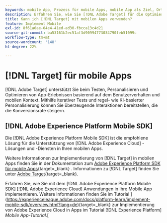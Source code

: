 ```yaml
---
keywords: mobile App, Prozess für mobile Apps, mobile App als Ziel, Orte mobiler Apps, Erfolgsmetriken für mobile Apps
description: Erfahren Sie, wie Sie [!DNL Adobe Target] für die Optimierung und Personalisierung mobiler Apps mit iterativen Tests und regelbasierter und KI-basierter Personalisierung verwenden können.
title: Kann ich [!DNL Target] mit mobilen Apps verwenden?
feature: Implement Mobile
exl-id: 8f61a0ae-04e4-41ed-ad30-fbcca13c4d21
source-git-commit: ba53161b2ec51af3d90994773034790feb51099c
workflow-type: tm+mt
source-wordcount: '148'
ht-degree: 22%

---
```


# [!DNL Target] für mobile Apps

[!DNL Adobe Target] unterstützt Sie beim Testen, Personalisieren und Optimieren von App-Erlebnissen basierend auf dem Benutzerverhalten und mobilen Kontext. Mithilfe iterativer Tests und regel- wie KI-basierter Personalisierung können Sie überzeugende Interaktionen bereitstellen, die die Konversionsrate steigern.

## [!DNL Adobe Experience Platform Mobile SDK]

Die [!DNL Adobe Experience Platform Mobile SDK] ist die empfohlene Lösung für die Unterstützung von [!DNL Adobe Experience Cloud] -Lösungen und -Diensten in Ihren mobilen Apps.

Weitere Informationen zur Implementierung von [!DNL Target] in mobilen Apps finden Sie in der Dokumentation zum [Adobe Experience Platform SDK für mobile Apps](https://developer.adobe.com/client-sdks/documentation/){target=_blank} . Informationen zu [!DNL Target] finden Sie unter [Adobe Target](https://developer.adobe.com/client-sdks/documentation/adobe-target/){target=_blank}.

Erfahren Sie, wie Sie mit dem [!DNL Adobe Experience Platform Mobile SDK] [!DNL Adobe Experience Cloud] Anwendungen in Ihre Mobile App implementieren. Weitere Informationen finden Sie im Tutorial ](https://experienceleague.adobe.com/docs/platform-learn/implement-mobile-sdk/overview.html?lang=de){target=_blank} zur Implementierung von Adobe Experience Cloud in Apps im Tutorial [!DNL Experience Platform] *Mobile App-Tutorial*.[
